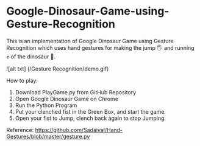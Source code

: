 # Google-Dinosaur-Game-using-Gesture-Recognition
This is an implementation of Google Dinosaur Game using Gesture Recognition which uses hand gestures for making the jump 🖐 and running ✊ of the dinosaur 🦖.

![alt txt] (/Gesture Recognition/demo.gif)

How to play:

1. Download PlayGame.py from GitHub Repository
2. Open Google Dinosaur Game on Chrome
3. Run the Python Program
4. Put your clenched fist in the Green Box, and start the game.
5. Open your fist to Jump, clench back again to stop Jumping.


Reference: https://github.com/Sadaival/Hand-Gestures/blob/master/gesture.py
